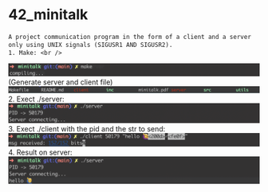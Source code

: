 # 42_minitalk
	A project communication program in the form of a client and a server only using UNIX signals (SIGUSR1 AND SIGUSR2).
	1. Make: <br />
![](/img/make.png?raw=true "shot1")
	(Generate server and client file)
![](/img/serverclient.png?raw=true "shot1")
    2. Exect ./server: <br />
![](/img/serverpid.png?raw=true "shot1")
    3. Exect ./client with the pid and the str to send:
![](/img/clientpid.png?raw=true "shot2")
	4. Result on server:
![](/img/finalserver.png?raw=true "shot2")

